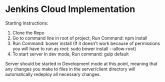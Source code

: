 Jenkins Cloud Implementation
================

Starting Instructions:

1. Clone the Repo
2. Go to command line in root of project, Run Command: npm install
3. Run Command: bower install (If it doesn't work because of permissions
you will have to run as root: sudo bower install --allow-root)
4. To start server in dev mode, Run command: gulp default

Server should be started in Development mode at this point, meaning that any changes you
make to files in the server/client directory will automatically redeploy all necessary changes.
